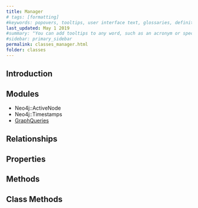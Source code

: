 ```yaml
---
title: Manager
# tags: [formatting]
#keywords: popovers, tooltips, user interface text, glossaries, definitions
last_updated: May 1 2019
#summary: "You can add tooltips to any word, such as an acronym or specialized term. Tooltips work well for glossary definitions, because you don't have to keep repeating the definition, nor do you assume the reader already knows the word's meaning."
#sidebar: primary_sidebar
permalink: classes_manager.html
folder: classes
---
```


## Introduction

## Modules

* Neo4j::ActiveNode
* Neo4j::Timestamps
* [GraphQueries](/modules_graph_queries.html)

## Relationships

## Properties

## Methods

## Class Methods
